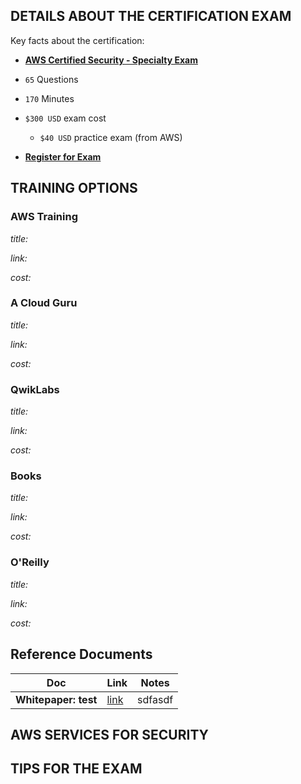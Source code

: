 ## DETAILS ABOUT THE CERTIFICATION EXAM

Key facts about the certification:

* **[AWS Certified Security - Specialty Exam](https://aws.amazon.com/certification/certified-security-specialty/)**

- `65` Questions

- `170` Minutes

- `$300 USD` exam cost

  - `$40 USD` practice exam (from AWS)

* **[Register for Exam](https://www.aws.training/certification?src=security-spec)**

## TRAINING OPTIONS

### AWS Training

_title:_ 

_link:_ 

_cost:_ 

### A Cloud Guru

_title:_

_link:_ 

_cost:_

### QwikLabs

_title:_

_link:_ 

_cost:_

### Books

_title:_

_link:_ 

_cost:_

### O'Reilly

_title:_

_link:_ 

_cost:_

## Reference Documents

|Doc|Link|Notes|
|-----|-----|-----|
|**Whitepaper: test**|[link](https://google.com)|sdfasdf|


## AWS SERVICES FOR SECURITY

## TIPS FOR THE EXAM
